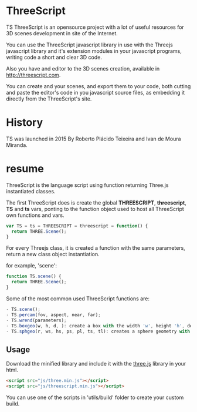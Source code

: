# ThreeScript
TS ThreeScript is an opensource project with a lot of useful resources for 3D scenes development in site of the Internet.

You can use the ThreeScript javascript library in use with the Threejs javascript library and it's extension modules in your javascript programs, writing code a short and clear 3D code.

Also you have and editor to the 3D scenes creation, available in http://threescript.com.

You can create and your scenes, and export them to your code, both cutting and paste the editor's code in you javascript source files, as embedding it directly from the ThreeScript's site.

# History

TS was launched in 2015 By Roberto Plácido Teixeira and Ivan de Moura Miranda.

# resume

ThreeScript is the language script using function returning Three.js instantiated classes.

The first ThreeScript does is create the global **THREESCRIPT**, **threescript**, **TS** and **ts** vars, ponting to the function object used to host all ThreeScript own functions and vars.

```javascript
var TS = ts = THREESCRIPT = threescript = function() {
  return THREE.Scene();
}
```

For every Threejs class, it is created a function with the same parameters, return a new class object instantiation.

for example, 'scene':
```javascript
function TS.scene() {
  return THREE.Scene();
}
```

Some of the most common used ThreeScript functions are:
```javascript
- TS.scene();
- TS.percam(fov, aspect, near, far);
- TS.wrend(parameters);
- TS.boxgeo(w, h, d, ): create a box with the width 'w', height 'h', depth 'd', width segments 'ws', height segments 'hs', depth segments 'ds';
- TS.sphgeo(r, ws, hs, ps, pl, ts, tl): creates a sphere geometry with the radius 'r', width segments 'ws', height segments, phi start 'ps', phiLength 'pl', thetaStart 'ts', thetaLength 'tl';
```
## Usage

Download the minified library and include it with the [three.js](https://github.com/mrdoob/three.js) library in your html.

```html
<script src="js/three.min.js"></script>
<script src="js/threescript.min.js"></script>
```
You can use one of the scripts in 'utils/build' folder to create your custom build.
